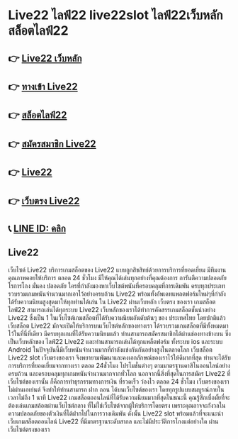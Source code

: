 # Live22 ไลฟ์22 live22slot ไลฟ์22เว็บหลัก สล็อตไลฟ์22

## 👉 [Live22 เว็บหลัก](https://ambking.io)
## 👉 [ทางเข้า Live22](https://ambking.io)
## 👉 [สล็อตไลฟ์22](https://ambking.io)
## 👉 [สมัครสมาชิก Live22](https://ambking.io)
## 👉 [Live22](https://ambking.io)
## 👉 [เว็บตรง Live22](https://ambking.io)
## 📞 [LINE ID: คลิก](https://ambking.io)

## Live22 
เว็บไซต์ Live22 บริการเกมสล็อตของ Live22 แบบถูกสิขสิทธ์ด้วยการบริการที่ยอดเยี่ยม มีทีมงานคุณภาพคอยให้บริการ ตลอด 24 ชั่วโมง มีให้คุณได้เล่นทุกอย่างที่คุณต้องการ การันตีความปลอดภัยไรการโกง มั่นคง ปลอดภัย ใครที่กำลังมองหาเว็บไซต์พนันที่ครอบคลุมที่การเดิมพัน ครบทุกประเภท รวบรวมเกมพนันจำนวนมากเอาไว้อย่างครบถ้วน Live22 พร้อมทั้งอัพเดทแพลตฟอร์มใหม่ๆที่กำลังได้รับความนิยมสูงสุดมาให้ทุกท่านได้เล่น ใน Live22 ผ่านเว็บหลัก เว็บตรง ของเรา เกมสล็อตไลฟ์22 สามารถเล่นได้ทุกระบบ  Live22 เว็บหลักของเราได้ทำการคัดสรรเกมสล็อตชั้นนำอย่าง Live22 ซึ่งเป็น 1 ในเว็บไซต์เกมสล็อตที่ได้รับความนิยมอันดับต้นๆ ของ ประเทศไทย โดยปกติแล้วเว็บสล็อต Live22 มักจะเปิดให้บริการบนเว็บไซต์หลักของทางเรา ได้รวบรวมเกมสล็อตที่มีทั้งหมดมาไว้ในที่นี่ที่เดียว มีครบทุกเกมที่ได้รับความนิยมแล้ว ท่านสามารถสมัครสมาชิกได้ผ่านช่องทางข้างบน ซึ่งเป็นเว็บหลักของ ไลฟ์22 Live22 และท่านสามารถเล่นได้ทุกแพล็ตฟอร์ม ทั้งระบบ ios และระบบ Android  ในปัจจุบันนี้มีเว็บพนันจำนวนมากที่กำลังแข่งกันกันอย่างสูงในตลาดโลก เว็บสล็อต Live22 slot เว็บตรงของเรา จึงพยายามพัฒนาและคงเอกลักษณ์ของเราไว้ให้ดีมากที่สุด ท่านจะได้รับการบริการที่ยอดเยี่ยมจากทางเรา ตลอด 24ชั่วโมง โปรโมชั่นต่างๆ ตามมาตรฐานคาสิโนออนไลน์อย่างครบถ้วน และครอบคลุมทุกเกมพนันจำนวนมากจากทั่วโลก นอกจากนี้สิ่งที่สุดในการสมัคร Live22 ที่เว็บไซต์ของเรานั้น ก็คือการทำธุรกรรมทางการเงิน ที่รวดเร็ว ว่องไว ตลอด 24 ชั่วโมง เว็บตรงของเราไม่ผ่านเอเย่นต์ จึงทำให้ท่านสามารถ ฝาก ถอน ได้บนเว็บไซต์ของเรา โดยทุกรูปแบบสมบูรณ์ภายในเวลาไม่ถึง 1 นาที Live22 เกมสล็อตออนไลน์ที่ได้รับความนิยมมากที่สุดในขณะนี้ คุณรู้สึกเบื่อมั้ยที่จะต้องเล่นเกมสล้อตผ่านเว็บไซต์กลาง ที่ไม่ใช่เว็บไซต์จากผู้ให้บริการโดยตรง เพราะคุณอาจจะกังวลในความปลอดภัยของตัวเงินที่ได้ฝากไปในการวางเดิมพัน ดังนั้น Live22 slot พร้อมแล้วที่จะแนะนำเว็บเกมสล็อตออนไลน์ Live22 ที่มีมาตรฐานระดับสากล และไม่มีประวัติการโกงแต่อย่างใด ผ่านเว็บไซต์ตรงของเรา 



